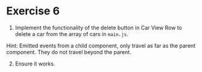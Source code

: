 # Exercise 6

1. Implement the functionality of the delete button in Car View Row to delete a car from the array of cars in `main.js`.

Hint: Emitted events from a child component, only travel as far as the parent component. They do not travel beyond the parent.

2. Ensure it works.